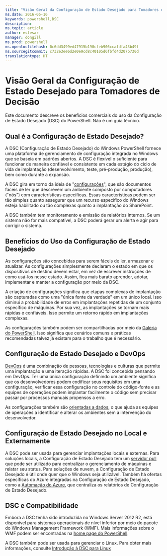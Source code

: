 ```yaml
---
title: "Visão Geral da Configuração de Estado Desejado para Tomadores de Decisão"
ms.date: 2016-05-16
keywords: powershell,DSC
description: 
ms.topic: article
author: eslesar
manager: dongill
ms.prod: powershell
ms.openlocfilehash: 0c6dd3499ed47915b190cfeb906ccafdfa43b49f
ms.sourcegitcommit: c732e3ee6d2e0e9cd8c40105d6fbfd4d207b730d
translationtype: HT
---
```

# <a name="desired-state-configuration-overview-for-decision-makers"></a>Visão Geral da Configuração de Estado Desejado para Tomadores de Decisão #

Este documento descreve os benefícios comerciais do uso da Configuração de Estado Desejado (DSC) do PowerShell. Não é um guia técnico.

## <a name="what-is-desired-state-configuration"></a>Qual é a Configuração de Estado Desejado? ##

A DSC (Configuração de Estado Desejado) do Windows PowerShell fornece uma plataforma de gerenciamento de configuração integrada no Windows que se baseia em padrões abertos. A DSC é flexível o suficiente para funcionar de maneira confiável e consistente em cada estágio do ciclo de vida de implantação (desenvolvimento, teste, pré-produção, produção), bem como durante a expansão. 

A DSC gira em torno da ideia de "[configurações](https://msdn.microsoft.com/en-us/powershell/dsc/configurations)", que são documentos fáceis de ler que descrevem um ambiente composto por computadores ("nós") com características específicas. Essas características podem ser tão simples quanto assegurar que um recurso específico do Windows esteja habilitado ou tão complexas quanto a implantação do SharePoint. 

A DSC também tem monitoramento e emissão de relatórios internos. Se um sistema não for mais compatível, a DSC poderá gerar um alerta e agir para corrigir o sistema. 

## <a name="benefits-of-using-desired-state-configuration"></a>Benefícios do Uso da Configuração de Estado Desejado ##

As configurações são concebidas para serem fáceis de ler, armazenar e atualizar. As configurações simplesmente declaram o estado em que os dispositivos de destino devem estar, em vez de escrever instruções de como usá-los nesse estado. Assim, fica mais barato aprender, adotar, implementar e manter a configuração por meio da DSC. 

A criação de configurações significa que etapas complexas de implantação são capturadas como uma "única fonte da verdade" em um único local. Isso diminui a probabilidade de erros em implantações repetidas de um conjunto específico de máquinas. Por sua vez, as implantações se tornam mais rápidas e confiáveis. Isso permite um retorno rápido em implantações complexas.

As configurações também podem ser compartilhadas por meio da [Galeria do PowerShell](https://powershellgallery.com). Isso significa que cenários comuns e práticas recomendadas talvez já existam para o trabalho que é necessário.


## <a name="desired-state-configuration-and-devops"></a>Configuração de Estado Desejado e DevOps ##

[DevOps](http://blogs.technet.com/b/ashleymcglone/archive/2015/11/20/devops-for-n00bs-ie-windows-people.aspx) é uma combinação de pessoas, tecnologias e culturas que permite uma implantação e uma iteração rápidas. A DSC foi concebida pensando em DevOps. Ter uma única configuração definindo um ambiente significa que os desenvolvedores podem codificar seus requisitos em uma configuração, verificar essa configuração no controle do código-fonte e as equipes de operações podem implantar facilmente o código sem precisar passar por processos manuais propensos a erro. 

As configurações também são [orientadas a dados](https://msdn.microsoft.com/en-us/powershell/dsc/configdata), o que ajuda as equipes de operações a identificar e alterar os ambientes sem a intervenção do desenvolvedor. 

## <a name="desired-state-configuration-on--and-off-premise"></a>Configuração de Estado Desejado no Local e Externamente ##

A DSC pode ser usada para gerenciar implantações locais e externas. Para soluções locais, a Configuração de Estado Desejado tem um [servidor pull](https://msdn.microsoft.com/en-us/powershell/dsc/pullserver) que pode ser utilizado para centralizar o gerenciamento de máquinas e relatar seu status. Para soluções de nuvem, a Configuração de Estado Desejado é útil onde quer que o Windows seja utilizável. Também há ofertas específicas do Azure integradas na Configuração de Estado Desejado, como a [Automação do Azure](https://azure.microsoft.com/en-us/documentation/services/automation/), que centraliza os relatórios de Configuração de Estado Desejado. 

## <a name="dsc-and-compatibility"></a>DSC e Compatibilidade ##

Embora a DSC tenha sido introduzida no Windows Server 2012 R2, está disponível para sistemas operacionais de nível inferior por meio do pacote do Windows Management Framework (WMF). Mais informações sobre o WMF podem ser encontradas na [home page do PowerShell](https://msdn.microsoft.com/en-us/powershell/). 

A DSC também pode ser usada para gerenciar o Linux. Para obter mais informações, consulte [Introdução à DSC para Linux](https://msdn.microsoft.com/en-us/powershell/dsc/lnxgettingstarted)

